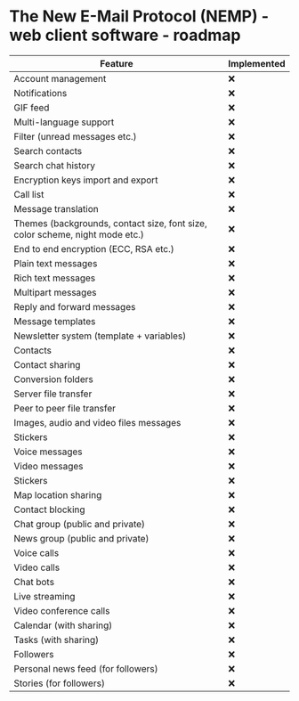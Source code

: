 # The New E-Mail Protocol (NEMP) - web client software - roadmap

| Feature                                                                      | Implemented |
| ---------------------------------------------------------------------------- | ----------- |
| Account management                                                           | :x:         |
| Notifications                                                                | :x:         |
| GIF feed                                                                     | :x:         |
| Multi-language support                                                       | :x:         |
| Filter (unread messages etc.)                                                | :x:         |
| Search contacts                                                              | :x:         |
| Search chat history                                                          | :x:         |
| Encryption keys import and export                                            | :x:         |
| Call list                                                                    | :x:         |
| Message translation                                                          | :x:         |
| Themes (backgrounds, contact size, font size, color scheme, night mode etc.) | :x:         |
| End to end encryption (ECC, RSA etc.)                                        | :x:         |
| Plain text messages                                                          | :x:         |
| Rich text messages                                                           | :x:         |
| Multipart messages                                                           | :x:         |
| Reply and forward messages                                                   | :x:         |
| Message templates                                                            | :x:         |
| Newsletter system (template + variables)                                     | :x:         |
| Contacts                                                                     | :x:         |
| Contact sharing                                                              | :x:         |
| Conversion folders                                                           | :x:         |
| Server file transfer                                                         | :x:         |
| Peer to peer file transfer                                                   | :x:         |
| Images, audio and video files messages                                       | :x:         |
| Stickers                                                                     | :x:         |
| Voice messages                                                               | :x:         |
| Video messages                                                               | :x:         |
| Stickers                                                                     | :x:         |
| Map location sharing                                                         | :x:         |
| Contact blocking                                                             | :x:         |
| Chat group (public and private)                                              | :x:         |
| News group (public and private)                                              | :x:         |
| Voice calls                                                                  | :x:         |
| Video calls                                                                  | :x:         |
| Chat bots                                                                    | :x:         |
| Live streaming                                                               | :x:         |
| Video conference calls                                                       | :x:         |
| Calendar (with sharing)                                                      | :x:         |
| Tasks (with sharing)                                                         | :x:         |
| Followers                                                                    | :x:         |
| Personal news feed (for followers)                                           | :x:         |
| Stories (for followers)                                                      | :x:         |
